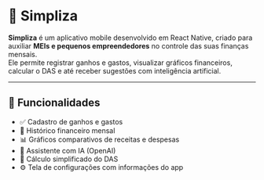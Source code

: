 # 📱 Simpliza

**Simpliza** é um aplicativo mobile desenvolvido em React Native, criado para auxiliar **MEIs e pequenos empreendedores** no controle das suas finanças mensais.  
Ele permite registrar ganhos e gastos, visualizar gráficos financeiros, calcular o DAS e até receber sugestões com inteligência artificial.

---

## 🚀 Funcionalidades

- ✅ Cadastro de ganhos e gastos
- 📜 Histórico financeiro mensal
- 📊 Gráficos comparativos de receitas e despesas
- 🤖 Assistente com IA (OpenAI)
- 🧾 Cálculo simplificado do DAS
- ⚙️ Tela de configurações com informações do app
